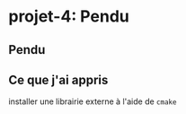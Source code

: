 # projet-4: Pendu

## Pendu
## Ce que j'ai appris

installer une librairie externe à l'aide de `cmake`